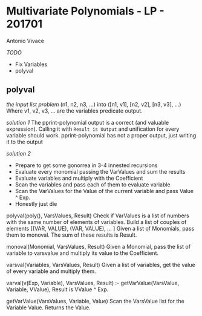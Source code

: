 # Multivariate Polynomials - LP - 201701
Antonio Vivace

*TODO*
  - Fix Variables
  - polyval


## polyval

*the input list problem*
  (n1, n2, n3, ...)
    into
  ([n1, v1], [n2, v2], [n3, v3], ...)
    Where v1, v2, v3, ... are the variables predicate output.

*solution 1*
  The pprint-polynomial output is a correct (and valuable expression).
  Calling it with `Result is Output` and unification for every variable should
  work.
  pprint-polynomial has not a proper output, just writing it to the output
  

*solution 2*

  - Prepare to get some gonorrea in 3-4 innested recursions
  - Evaluate every monomial passing the VarValues and sum the results
  - Evaluate variables and multiply with the Coefficient
  - Scan the variables and pass each of them to evaluate variable
  - Scan the VarValues for the Value of the current variable and pass
      Value ^ Exp.
  - Honestly just die

polyval(poly(), VarsValues, Result)
  Check if VarValues is a list of numbers with the same number of elements of
  variables.
  Build a list of couples of elements [(VAR, VALUE), (VAR, VALUE), ... ]
  Given a list of Monomials, pass them to monoval.
  The sum of these results is Result.
  
monoval(Monomial, VarsValues, Result)
  Given a Monomial, pass the list of variable to varsvalue and multiply
  its value to the Coefficient.

varsval(Variables, VarsValues, Result)
  Given a list of variables, get the value of every variable 
  and multiply them.

varval(v(Exp, Variable), VarsValues, Result) :-
  getVarValue(VarsValue, Variable, VValue),
  Result is VValue ^ Exp.

getVarValue(VarsValues, Variable, Value)
  Scan the VarsValue list for the Variable Value.
  Returns the Value.
